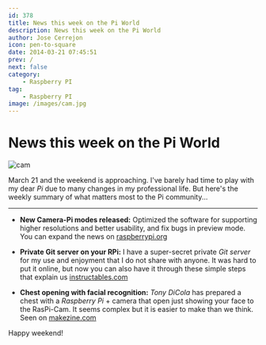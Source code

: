 ```yaml
---
id: 378
title: News this week on the Pi World
description: News this week on the Pi World
author: Jose Cerrejon
icon: pen-to-square
date: 2014-03-21 07:45:51
prev: /
next: false
category:
    - Raspberry PI
tag:
    - Raspberry PI
image: /images/cam.jpg
---
```


# News this week on the Pi World

![cam](/images/cam.jpg)

March 21 and the weekend is approaching. I've barely had time to play with my dear _Pi_ due to many changes in my professional life. But here's the weekly summary of what matters most to the Pi community...

---

-   **New Camera-Pi modes released:** Optimized the software for supporting higher resolutions and better usability, and fix bugs in preview mode. You can expand the news on [raspberrypi.org](https://www.raspberrypi.org/archives/6475)

-   **Private Git server on your RPi:** I have a super-secret private _Git server_ for my use and enjoyment that I do not share with anyone. It was hard to put it online, but now you can also have it through these simple steps that explain us [instructables.com](https://www.instructables.com/id/GitPi-A-Private-Git-Server-on-Raspberry-Pi/?ALLSTEPS)

-   **Chest opening with facial recognition:** _Tony DiCola_ has prepared a chest with a _Raspberry Pi_ + camera that open just showing your face to the RasPi-Cam. It seems complex but it is easier to make than we think. Seen on [makezine.com](https://makezine.com/projects/pi-face-treasure-box/)

Happy weekend!
